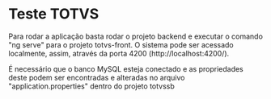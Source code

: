 # Teste TOTVS

Para rodar a aplicação basta rodar o projeto backend e executar o comando "ng serve" para o projeto totvs-front. O sistema pode ser acessado localmente, assim, através da porta 4200 (http://localhost:4200/). 

É necessário que o banco MySQL esteja conectado e as propriedades deste podem ser encontradas e alteradas no arquivo "application.properties" dentro do projeto totvssb